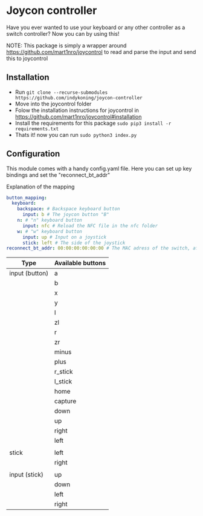 # Joycon controller
Have you ever wanted to use your keyboard or any other controller as a switch controller?
Now you can by using this!

NOTE: This package is simply a wrapper around https://github.com/mart1nro/joycontrol
to read and parse the input and send this to joycontrol

## Installation
 - Run `git clone --recurse-submodules https://github.com/indykoning/joycon-controller`
 - Move into the joycontrol folder
 - Folow the installation instructions for joycontrol in https://github.com/mart1nro/joycontrol#installation
 - Install the requirements for this package `sudo pip3 install -r requirements.txt`
 - Thats it! now you can run `sudo python3 index.py`

## Configuration
This module comes with a handy config.yaml file.
Here you can set up key bindings and set the "reconnect_bt_addr"

Explanation of the mapping
```yaml
button_mapping:
  keyboard:
    backspace: # Backspace keyboard button
      input: b # The joycon button "B"
    n: # "n" keyboard button
      input: nfc # Reload the NFC file in the nfc folder
    w: # "w" keyboard button
      input: up # Input on a joystick
      stick: left # The side of the joystick
reconnect_bt_addr: 00:00:00:00:00:00 # The MAC adress of the switch, after initial connection this allows it to connect automatically

```

| Type           | Available buttons |
|----------------|-------------------|
| input (button) | a                 |
|                | b                 |
|                | x                 |
|                | y                 |
|                | l                 |
|                | zl                |
|                | r                 |
|                | zr                |
|                | minus             |
|                | plus              |
|                | r_stick           |
|                | l_stick           |
|                | home              |
|                | capture           |
|                | down              |
|                | up                |
|                | right             |
|                | left              |
|                |                   |
| stick          | left              |
|                | right             |
|                |                   |
| input (stick)  | up                |
|                | down              |
|                | left              |
|                | right             |
